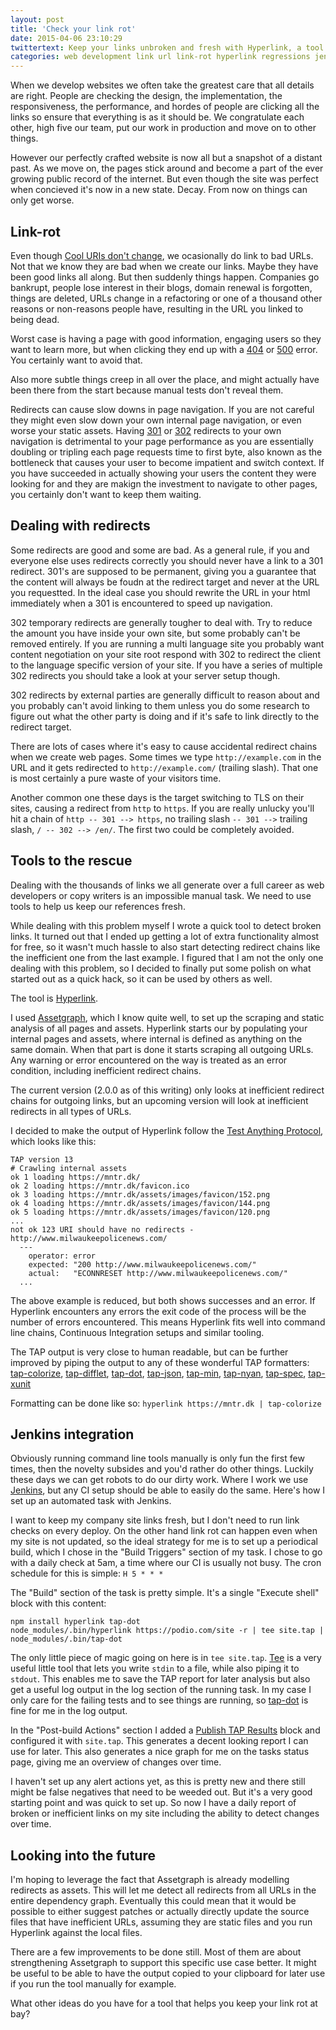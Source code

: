 ```yaml
---
layout: post
title: 'Check your link rot'
date: 2015-04-06 23:10:29
twittertext: Keep your links unbroken and fresh with Hyperlink, a tool that automates finding broken and inefficient links
categories: web development link url link-rot hyperlink regressions jenkins
---
```


When we develop websites we often take the greatest care that all details are right. People are checking the design, the implementation, the responsiveness, the performance, and hordes of people are clicking all the links so ensure that everything is as it should be. We congratulate each other, high five our team, put our work in production and move on to other things.

However our perfectly crafted website is now all but a snapshot of a distant past. As we move on, the pages stick around and become a part of the ever growing public record of the internet. But even though the site was perfect when concieved it's now in a new state. Decay. From now on things can only get worse.

## Link-rot

Even though [Cool URIs don't change](http://www.w3.org/Provider/Style/URI.html), we ocasionally do link to bad URLs. Not that we know they are bad when we create our links. Maybe they have been good links all along. But then suddenly things happen. Companies go bankrupt, people lose interest in their blogs, domain renewal is forgotten, things are deleted, URLs change in a refactoring or one of a thousand other reasons or non-reasons people have, resulting in the URL you linked to being dead.

Worst case is having a page with good information, engaging users so they want to learn more, but when clicking they end up with a [404](http://www.w3.org/Protocols/rfc2616/rfc2616-sec10.html#sec10.4.5) or [500](http://www.w3.org/Protocols/rfc2616/rfc2616-sec10.html#sec10.5) error. You certainly want to avoid that.

Also more subtle things creep in all over the place, and might actually have been there from the start because manual tests don't reveal them.

Redirects can cause slow downs in page navigation. If you are not careful they might even slow down your own internal page navigation, or even worse your static assets. Having [301](http://www.w3.org/Protocols/rfc2616/rfc2616-sec10.html#sec10.3.2) or [302](http://www.w3.org/Protocols/rfc2616/rfc2616-sec10.html#sec10.3.3) redirects to your own navigation is detrimental to your page performance as you are essentially doubling or tripling each page requests time to first byte, also known as the bottleneck that causes your user to become impatient and switch context. If you have succeeded in actually showing your users the content they were looking for and they are makign the investment to navigate to other pages, you certainly don't want to keep them waiting.

## Dealing with redirects

Some redirects are good and some are bad. As a general rule, if you and everyone else uses redirects correctly you should never have a link to a 301 redirect. 301's are supposed to be permanent, giving you a guarantee that the content will always be foudn at the redirect target and never at the URL you requestted. In the ideal case you should rewrite the URL in your html immediately when a 301 is encountered to speed up navigation.

302 temporary redirects are generally tougher to deal with. Try to reduce the amount you have inside your own site, but some probably can't be removed entirely. If you are running a multi language site you probably want content negotiation on your site root respond with 302 to redirect the client to the language specific version of your site. If you have a series of multiple 302 redirects you should take a look at your server setup though.

302 redirects by external parties are generally difficult to reason about and you probably can't avoid linking to them unless you do some research to figure out what the other party is doing and if it's safe to link directly to the redirect target.

There are lots of cases where it's easy to cause accidental redirect chains when we create web pages. Some times we type `http://example.com` in the URL and it gets redirected to `http://example.com/` (trailing slash). That one is most certainly a pure waste of your visitors time.

Another common one these days is the target switching to TLS on their sites, causing a redirect from `http` to `https`. If you are really unlucky you'll hit a chain of `http -- 301 --> https`, no trailing slash `-- 301 -->` trailing slash, `/ -- 302 --> /en/`. The first two could be completely avoided.

## Tools to the rescue

Dealing with the thousands of links we all generate over a full career as web developers or copy writers is an impossible manual task. We need to use tools to help us keep our references fresh.

While dealing with this problem myself I wrote a quick tool to detect broken links. It turned out that I ended up getting a lot of extra functionality almost for free, so it wasn't much hassle to also start detecting redirect chains like the inefficient one from the last example. I figured that I am not the only one dealing with this problem, so I decided to finally put some polish on what started out as a quick hack, so it can be used by others as well.

The tool is [Hyperlink](https://github.com/Munter/hyperlink).

I used [Assetgraph](https://github.com/assetgraph/assetgraph), which I know quite well, to set up the scraping and static analysis of all pages and assets. Hyperlink starts our by populating your internal pages and assets, where internal is defined as anything on the same domain. When that part is done it starts scraping all outgoing URLs. Any warning or error encountered on the way is treated as an error condition, including inefficient redirect chains.

The current version (2.0.0 as of this writing) only looks at inefficient redirect chains for outgoing links, but an upcoming version will look at inefficient redirects in all types of URLs.

I decided to make the output of Hyperlink follow the [Test Anything Protocol](https://testanything.org/), which looks like this:

```
TAP version 13
# Crawling internal assets
ok 1 loading https://mntr.dk/
ok 2 loading https://mntr.dk/favicon.ico
ok 3 loading https://mntr.dk/assets/images/favicon/152.png
ok 4 loading https://mntr.dk/assets/images/favicon/144.png
ok 5 loading https://mntr.dk/assets/images/favicon/120.png
...
not ok 123 URI should have no redirects - http://www.milwaukeepolicenews.com/
  ---
    operator: error
    expected: "200 http://www.milwaukeepolicenews.com/"
    actual:   "ECONNRESET http://www.milwaukeepolicenews.com/"
  ...

```

The above example is reduced, but both shows successes and an error. If Hyperlink encounters any errors the exit code of the process will be the number of errors encountered. This means Hyperlink fits well into command line chains, Continuous Integration setups and similar tooling.

The TAP output is very close to human readable, but can be further improved by piping the output to any of these wonderful TAP formatters: [tap-colorize](https://www.npmjs.com/package/tap-colorize), [tap-difflet](https://www.npmjs.com/package/tap-difflet), [tap-dot](https://www.npmjs.com/package/tap-dot), [tap-json](https://www.npmjs.com/package/tap-json), [tap-min](https://www.npmjs.com/package/tap-min), [tap-nyan](https://www.npmjs.com/package/tap-nyan), [tap-spec](https://www.npmjs.com/package/tap-spec), [tap-xunit](https://www.npmjs.com/package/tap-xunit)

Formatting can be done like so: `hyperlink https://mntr.dk | tap-colorize`

## Jenkins integration

Obviously running command line tools manually is only fun the first few times, then the novelty subsides and you'd rather do other things. Luckily these days we can get robots to do our dirty work. Where I work we use [Jenkins](https://jenkins.io/), but any CI setup should be able to easily do the same. Here's how I set up an automated task with Jenkins.

I want to keep my company site links fresh, but I don't need to run link checks on every deploy. On the other hand link rot can happen even when my site is not updated, so the ideal strategy for me is to set up a periodical build, which I chose in the "Build Triggers" section of my task. I chose to go with a daily check at 5am, a time where our CI is usually not busy. The cron schedule for this is simple: `H 5 * * *`

The "Build" section of the task is pretty simple. It's a single "Execute shell" block with this content:

```
npm install hyperlink tap-dot
node_modules/.bin/hyperlink https://podio.com/site -r | tee site.tap | node_modules/.bin/tap-dot
```

The only little piece of magic going on here is in `tee site.tap`. [Tee](https://www.gnu.org/software/coreutils/manual/html_node/tee-invocation.html) is a very useful little tool that lets you write `stdin` to a file, while also piping it to `stdout`. This enables me to save the TAP report for later analysis but also get a useful log output in the log section of the running task. In my case I only care for the failing tests and to see things are running, so [tap-dot](https://www.npmjs.com/package/tap-dot) is fine for me in the log output.

In the "Post-build Actions" section I added a [Publish TAP Results](https://wiki.jenkins.io/display/JENKINS/TAP+Plugin) block and configured it with `site.tap`. This generates a decent looking report I can use for later. This also generates a nice graph for me on the tasks status page, giving me an overview of changes over time.

I haven't set up any alert actions yet, as this is pretty new and there still might be false negatives that need to be weeded out. But it's a very good starting point and was quick to set up. So now I have a daily report of broken or inefficient links on my site including the ability to detect changes over time.

## Looking into the future

I'm hoping to leverage the fact that Assetgraph is already modelling redirects as assets. This will let me detect all redirects from all URLs in the entire dependency graph. Eventually this could mean that it would be possible to either suggest patches or actually directly update the source files that have inefficient URLs, assuming they are static files and you run Hyperlink against the local files.

There are a few improvements to be done still. Most of them are about strengthening Assetgraph to support this specific use case better. It might be useful to be able to have the output copied to your clipboard for later use if you run the tool manually for example.

What other ideas do you have for a tool that helps you keep your link rot at bay?
